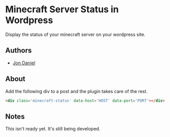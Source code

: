 Minecraft Server Status in Wordpress
======================================

Display the status of your minecraft server on your wordpress site.

Authors
-------
* [Jon Daniel](https://github.com/binarycleric)

About
------
Add the following div to a post and the plugin takes care of the rest. 

```html
<div class='minecraft-status' data-host='HOST' data-port='PORT'></div>
```

Notes
------
This isn't ready yet. It's still being developed.
